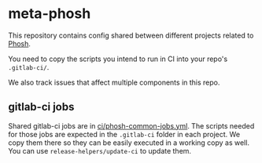 # meta-phosh

This repository contains config shared between different projects related to
[Phosh][].

You need to copy the scripts you intend to run in CI into your repo's `.gitlab-ci/`.

We also track issues that affect multiple components in this repo.

## gitlab-ci jobs

Shared gitlab-ci jobs are in [ci/phosh-common-jobs.yml][]. The scripts needed
for those jobs are expected in the `.gitlab-ci` folder in each project. We copy
them there so they can be easily executed in a working copy as well. You can
use `release-helpers/update-ci` to update them.

[Phosh]: https://phosh.mobi/
[ci/phosh-common-jobs.yml]: ./ci/phosh-common-jobs.yml
